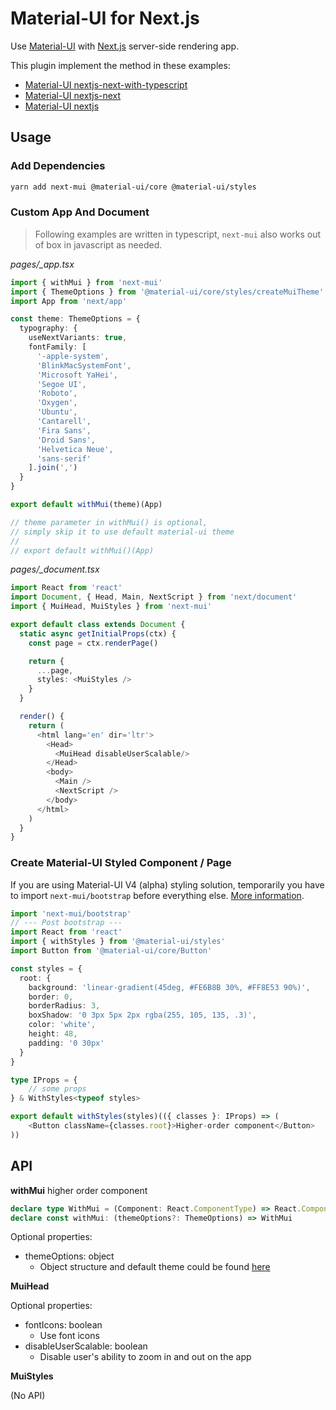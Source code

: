 # Material-UI for Next.js

Use [Material-UI](https://material-ui.com/) with [Next.js](https://nextjs.org/) server-side rendering app.

This plugin implement the method in these examples:

- [Material-UI nextjs-next-with-typescript](https://github.com/mui-org/material-ui/tree/next/examples/nextjs-next-with-typescript)
- [Material-UI nextjs-next](https://github.com/mui-org/material-ui/tree/next/examples/nextjs-next)
- [Material-UI nextjs](https://github.com/mui-org/material-ui/tree/next/examples/nextjs)

## Usage

### Add Dependencies

``` bash
yarn add next-mui @material-ui/core @material-ui/styles
```

### Custom App And Document

> Following examples are written in typescript, `next-mui` also works out of box in javascript as needed.

*pages/_app.tsx*

``` typescript
import { withMui } from 'next-mui'
import { ThemeOptions } from '@material-ui/core/styles/createMuiTheme'
import App from 'next/app'

const theme: ThemeOptions = {
  typography: {
    useNextVariants: true,
    fontFamily: [
      '-apple-system',
      'BlinkMacSystemFont',
      'Microsoft YaHei',
      'Segoe UI',
      'Roboto',
      'Oxygen',
      'Ubuntu',
      'Cantarell',
      'Fira Sans',
      'Droid Sans',
      'Helvetica Neue',
      'sans-serif'
    ].join(',')
  }
}

export default withMui(theme)(App)

// theme parameter in withMui() is optional, 
// simply skip it to use default material-ui theme
//
// export default withMui()(App)
```

*pages/_document.tsx*

``` typescript
import React from 'react'
import Document, { Head, Main, NextScript } from 'next/document'
import { MuiHead, MuiStyles } from 'next-mui'

export default class extends Document {
  static async getInitialProps(ctx) {
    const page = ctx.renderPage()

    return {
      ...page,
      styles: <MuiStyles />
    }
  }

  render() {
    return (
      <html lang='en' dir='ltr'>
        <Head>
          <MuiHead disableUserScalable/>
        </Head>
        <body>
          <Main />
          <NextScript />
        </body>
      </html>
    )
  }
}
```

### Create Material-UI Styled Component / Page

If you are using Material-UI V4 (alpha) styling solution, temporarily you have to import `next-mui/bootstrap` before everything else. [More information](https://material-ui.com/css-in-js/basics/).

``` typescript
import 'next-mui/bootstrap'
// --- Post bootstrap ---
import React from 'react'
import { withStyles } from '@material-ui/styles'
import Button from '@material-ui/core/Button'

const styles = {
  root: {
    background: 'linear-gradient(45deg, #FE6B8B 30%, #FF8E53 90%)',
    border: 0,
    borderRadius: 3,
    boxShadow: '0 3px 5px 2px rgba(255, 105, 135, .3)',
    color: 'white',
    height: 48,
    padding: '0 30px'
  }
}

type IProps = {
    // some props
} & WithStyles<typeof styles>

export default withStyles(styles)(({ classes }: IProps) => (
    <Button className={classes.root}>Higher-order component</Button>
))
```

## API

**withMui** higher order component

``` typescript
declare type WithMui = (Component: React.ComponentType) => React.ComponentType;
declare const withMui: (themeOptions?: ThemeOptions) => WithMui
```

Optional properties:

- themeOptions: object
  - Object structure and default theme could be found [here](https://material-ui.com/customization/default-theme/)

**MuiHead**

Optional properties:

- fontIcons: boolean
  - Use font icons
- disableUserScalable: boolean
  - Disable user's ability to zoom in and out on the app

**MuiStyles**

(No API)



